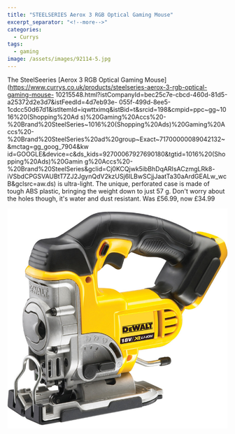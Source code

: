 ```yaml
---
title: "STEELSERIES Aerox 3 RGB Optical Gaming Mouse"
excerpt_separator: "<!--more-->"
categories:
  - Currys
tags:
  - gaming
image: /assets/images/92114-5.jpg
---
```


The SteelSeeries [Aerox 3 RGB Optical Gaming Mouse](https://www.currys.co.uk/products/steelseries-aerox-3-rgb-optical-gaming-mouse-
10215548.html?istCompanyId=bec25c7e-cbcd-460d-81d5-a25372d2e3d7&amp;istFeedId=4d7eb93e-
055f-499d-8ee5-
1cdcc50d67d1&amp;istItemId=iqwttximq&amp;istBid=t&amp;srcid=198&amp;cmpid=ppc~gg~1016%20(Shopping%20Ad
s)%20Gaming%20Accs%20-
%20Brand%20SteelSeries~1016%20(Shopping%20Ads)%20Gaming%20Accs%20-
%20Brand%20SteelSeries%20ad%20group~Exact~71700000089042132~&amp;mctag=gg_goog_7904&amp;kw
id=GOOGLE&amp;device=c&amp;ds_kids=92700067927690180&amp;tgtid=1016%20(Shopping%20Ads)%20Gamin
g%20Accs%20-%20Brand%20SteelSeries&amp;gclid=Cj0KCQjwk5ibBhDqARIsACzmgLRk8-
iVSbdCPGSVAUBtT7ZJ2JgynQdV2kzUSj6lLBwSCjjJaatTa30aArdGEALw_wcB&amp;gclsrc=aw.ds) is ultra-light. The unique, perforated
case is made of tough ABS plastic, bringing the weight down to just 57 g. Don&#39;t worry about the
holes though, it&#39;s water and dust resistant.
Was £56.99, now £34.99

<img src="/assets/images/92114.jpg" alt="cordless jigsaw from DeWalt" class="align-left">

<!--more-->
